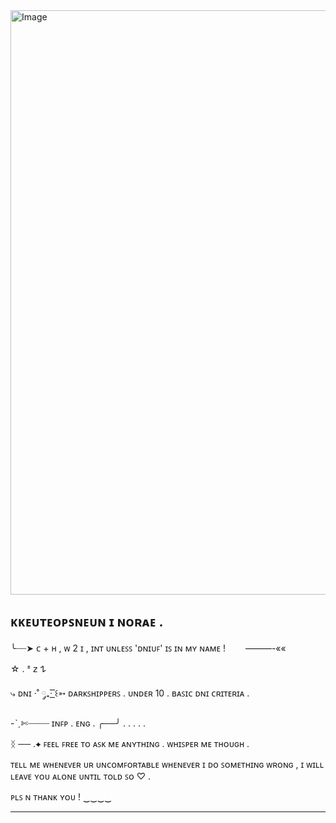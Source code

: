 <img width="1911" height="935" alt="Image" src="https://github.com/user-attachments/assets/8c7da14b-9211-4d64-850f-a0fb60ca82c6" />

ᴋᴋᴇᴜᴛᴇᴏᴘꜱɴᴇᴜɴ ɪ ɴᴏʀᴀᴇ .
--------------------------
 ╰┈┈➤ ᴄ + ʜ , ᴡ 2 ɪ , ɪɴᴛ ᴜɴʟᴇꜱꜱ 'ᴅɴɪᴜꜰ' ɪꜱ ɪɴ ᴍʏ ɴᴀᴍᴇ ! 　　———-««

☆  .  ᶻ 𝗓 𐰁


⤷ ᴅɴɪ ·˚ ༘₊· ͟͟͞͞꒰➳ ᴅᴀʀᴋꜱʜɪᴘᴘᴇʀꜱ . ᴜɴᴅᴇʀ 10 . ʙᴀꜱɪᴄ ᴅɴɪ ᴄʀɪᴛᴇʀɪᴀ .

-ˋˏ✄┈┈┈┈ ɪɴꜰᴘ .  ᴇɴɢ . ╭──╯ . . . . .

ᛝ ── .✦ ꜰᴇᴇʟ ꜰʀᴇᴇ ᴛᴏ ᴀꜱᴋ ᴍᴇ ᴀɴʏᴛʜɪɴɢ . ᴡʜɪꜱᴘᴇʀ ᴍᴇ ᴛʜᴏᴜɢʜ . 

ᴛᴇʟʟ ᴍᴇ ᴡʜᴇɴᴇᴠᴇʀ ᴜʀ ᴜɴᴄᴏᴍꜰᴏʀᴛᴀʙʟᴇ ᴡʜᴇɴᴇᴠᴇʀ ɪ ᴅᴏ ꜱᴏᴍᴇᴛʜɪɴɢ ᴡʀᴏɴɢ , ɪ ᴡɪʟʟ ʟᴇᴀᴠᴇ ʏᴏᴜ ᴀʟᴏɴᴇ ᴜɴᴛɪʟ ᴛᴏʟᴅ ꜱᴏ ♡ . 

ᴘʟꜱ ɴ ᴛʜᴀɴᴋ ʏᴏᴜ ! ‿‿‿‿

--------------------------

